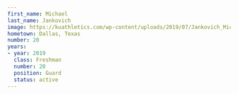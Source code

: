 ```yaml
---
first_name: Michael
last_name: Jankovich
image: https://kuathletics.com/wp-content/uploads/2019/07/Jankovich_Michael_06132019.jpg
hometown: Dallas, Texas
number: 20
years:
- year: 2019
  class: Freshman
  number: 20
  position: Guard
  status: active
---
```

